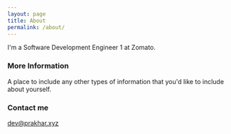 ```yaml
---
layout: page
title: About
permalink: /about/
---
```


I'm a Software Development Engineer 1 at Zomato.

### More Information

A place to include any other types of information that you'd like to include about yourself.

### Contact me

[dev@prakhar.xyz](mailto:dev@prakhar.xyz)
